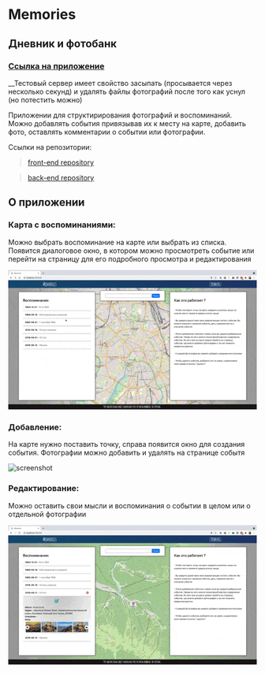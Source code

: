 # Memories

## Дневник и фотобанк

### [Ссылка на приложение](https://shellipov.github.io/memories_front)
__Тестовый сервер имеет свойство засыпать (просывается через несколько секунд) и удалять файлы фотографий после того как уснул (но потестить можно)

Приложении для структирирования фотографий и воспоминаний. Можно добавлять события привязывав их к месту на карте, добавить фото, оставлять комментарии о событии или фотографии.

Ссылки на репозитории:

>[front-end repository](https://github.com/shellipov/memories_front) 


>[back-end repository](https://github.com/shellipov/memories_back)


## О приложении

### Карта с воспоминаниями:
  Можно выбрать воспоминание на карте или выбрать из списка.
  Появится диалоговое окно, в котором можно просмотреть событие или перейти на страницу для его подробного просмотра и редактирования

![screenshot](readme-assets/screen_1.gif)

### Добавление:

  На карте нужно поставить точку, справа появится окно для создания события.
  Фотографии можно добавить и удалять на странице событя

![screenshot](readme-assets/screen_2.gif)

### Редактирование:

  Можно оставить свои мысли и воспоминания о событии в целом или о отдельной фотографии

![screenshot](readme-assets/screen_3.gif)

